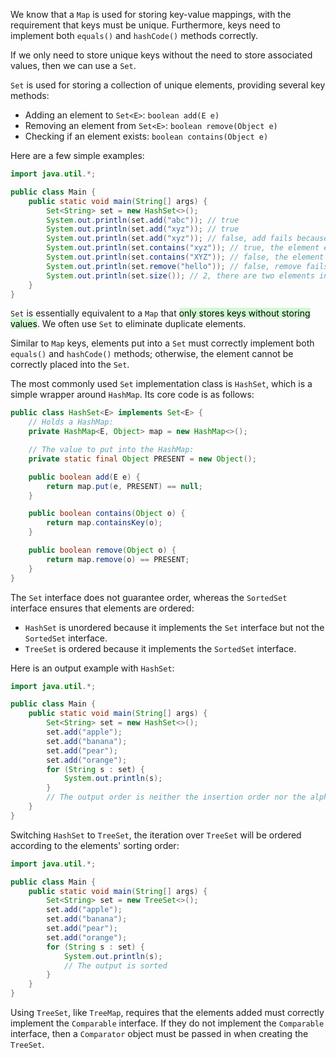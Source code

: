 
We know that a `Map` is used for storing key-value mappings, with the requirement that keys must be unique. Furthermore, keys need to implement both `equals()` and `hashCode()` methods correctly.

If we only need to store unique keys without the need to store associated values, then we can use a `Set`.

`Set` is used for storing a collection of unique elements, providing several key methods:

- Adding an element to `Set<E>`: `boolean add(E e)`
- Removing an element from `Set<E>`: `boolean remove(Object e)`
- Checking if an element exists: `boolean contains(Object e)`

Here are a few simple examples:

```java
import java.util.*;

public class Main {
    public static void main(String[] args) {
        Set<String> set = new HashSet<>();
        System.out.println(set.add("abc")); // true
        System.out.println(set.add("xyz")); // true
        System.out.println(set.add("xyz")); // false, add fails because the element already exists
        System.out.println(set.contains("xyz")); // true, the element exists
        System.out.println(set.contains("XYZ")); // false, the element does not exist
        System.out.println(set.remove("hello")); // false, remove fails because the element does not exist
        System.out.println(set.size()); // 2, there are two elements in total
    }
}
```

`Set` is essentially equivalent to a `Map` that <mark style="background: #BBFABBA6;">only stores keys without storing values</mark>. We often use `Set` to eliminate duplicate elements.

Similar to `Map` keys, elements put into a `Set` must correctly implement both `equals()` and `hashCode()` methods; otherwise, the element cannot be correctly placed into the `Set`.

The most commonly used `Set` implementation class is `HashSet`, which is a simple wrapper around `HashMap`. Its core code is as follows:

```java
public class HashSet<E> implements Set<E> {
    // Holds a HashMap:
    private HashMap<E, Object> map = new HashMap<>();

    // The value to put into the HashMap:
    private static final Object PRESENT = new Object();

    public boolean add(E e) {
        return map.put(e, PRESENT) == null;
    }

    public boolean contains(Object o) {
        return map.containsKey(o);
    }

    public boolean remove(Object o) {
        return map.remove(o) == PRESENT;
    }
}
```

The `Set` interface does not guarantee order, whereas the `SortedSet` interface ensures that elements are ordered:

- `HashSet` is unordered because it implements the `Set` interface but not the `SortedSet` interface.
- `TreeSet` is ordered because it implements the `SortedSet` interface.

Here is an output example with `HashSet`:

```java
import java.util.*;

public class Main {
    public static void main(String[] args) {
        Set<String> set = new HashSet<>();
        set.add("apple");
        set.add("banana");
        set.add("pear");
        set.add("orange");
        for (String s : set) {
            System.out.println(s);
        }
        // The output order is neither the insertion order nor the alphabetical order
    }
}
```

Switching `HashSet` to `TreeSet`, the iteration over `TreeSet` will be ordered according to the elements' sorting order:

```java
import java.util.*;

public class Main {
    public static void main(String[] args) {
        Set<String> set = new TreeSet<>();
        set.add("apple");
        set.add("banana");
        set.add("pear");
        set.add("orange");
        for (String s : set) {
            System.out.println(s);
            // The output is sorted
        }
    }
}
```

Using `TreeSet`, like `TreeMap`, requires that the elements added must correctly implement the `Comparable` interface. If they do not implement the `Comparable` interface, then a `Comparator` object must be passed in when creating the `TreeSet`.
